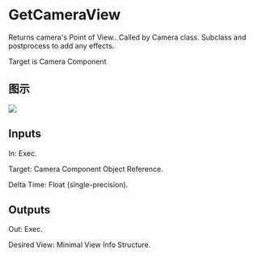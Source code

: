 # GetCameraView

Returns camera's Point of View.. Called by Camera class. Subclass and postprocess to add any effects.

Target is Camera Component

## 图示

![]($-20221218-18130900.png)

## Inputs

In: Exec.

Target: Camera Component Object Reference.

Delta Time: Float (single-precision).  

## Outputs

Out: Exec.

Desired View: Minimal View Info Structure.

